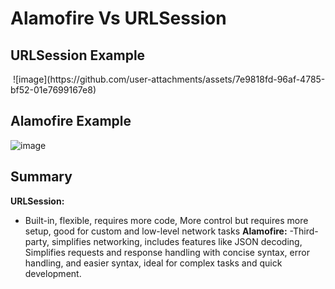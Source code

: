 # Alamofire Vs URLSession

## URLSession Example
<img>
![image](https://github.com/user-attachments/assets/7e9818fd-96af-4785-bf52-01e7699167e8)



## Alamofire Example
![image](https://github.com/user-attachments/assets/933db20c-587a-430a-9e01-62aa7326e408)


## Summary
**URLSession:** 
  - Built-in, flexible, requires more code, More control but requires more setup, good for custom and low-level network tasks
**Alamofire:**
  -Third-party, simplifies networking, includes features like JSON decoding, Simplifies requests and response handling with concise syntax, error handling, and easier syntax, ideal for complex tasks and quick development. 
